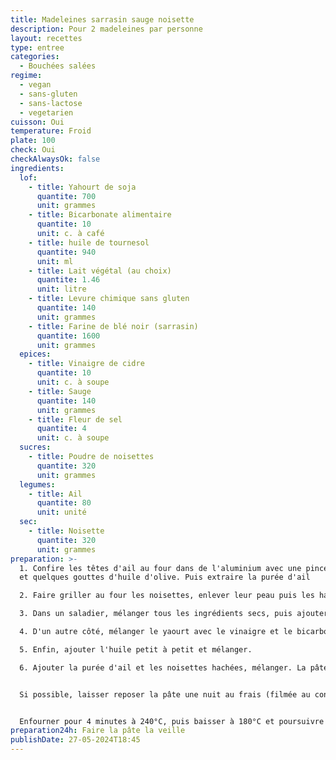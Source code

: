 ```yaml
---
title: Madeleines sarrasin sauge noisette
description: Pour 2 madeleines par personne
layout: recettes
type: entree
categories:
  - Bouchées salées
regime:
  - vegan
  - sans-gluten
  - sans-lactose
  - vegetarien
cuisson: Oui
temperature: Froid
plate: 100
check: Oui
checkAlwaysOk: false
ingredients:
  lof:
    - title: Yahourt de soja
      quantite: 700
      unit: grammes
    - title: Bicarbonate alimentaire
      quantite: 10
      unit: c. à café
    - title: huile de tournesol
      quantite: 940
      unit: ml
    - title: Lait végétal (au choix)
      quantite: 1.46
      unit: litre
    - title: Levure chimique sans gluten
      quantite: 140
      unit: grammes
    - title: Farine de blé noir (sarrasin)
      quantite: 1600
      unit: grammes
  epices:
    - title: Vinaigre de cidre
      quantite: 10
      unit: c. à soupe
    - title: Sauge
      quantite: 140
      unit: grammes
    - title: Fleur de sel
      quantite: 4
      unit: c. à soupe
  sucres:
    - title: Poudre de noisettes
      quantite: 320
      unit: grammes
  legumes:
    - title: Ail
      quantite: 80
      unit: unité
  sec:
    - title: Noisette
      quantite: 320
      unit: grammes
preparation: >-
  1. Confire les têtes d'ail au four dans de l'aluminium avec une pincée de  sel
  et quelques gouttes d'huile d'olive. Puis extraire la purée d'ail

  2. Faire griller au four les noisettes, enlever leur peau puis les hacher grossièrement

  3. Dans un saladier, mélanger tous les ingrédients secs, puis ajouter le lait petit à petit, puis mélanger

  4. D'un autre côté, mélanger le yaourt avec le vinaigre et le bicarbonate, jusqu'à ce que cela mousse bien. Ajotuer ce mélange à la pâte.

  5. Enfin, ajouter l'huile petit à petit et mélanger.

  6. Ajouter la purée d'ail et les noisettes hachées, mélanger. La pâte est prête.


  Si possible, laisser reposer la pâte une nuit au frais (filmée au contact). Verser la pâte dans les moules en y déposant une feuille de sauge au fond. Mettre au congélateur le temps de préchauffer le four à 240°C.


  Enfourner pour 4 minutes à 240°C, puis baisser à 180°C et poursuivre la cuisson durant 5 ou 6 minutes. À la sortie du four laisser refroidir légèrement puis mettre dans un tupperware pour qu'elles gardent leur humidité et leur moelleux.
preparation24h: Faire la pâte la veille
publishDate: 27-05-2024T18:45
---
```

